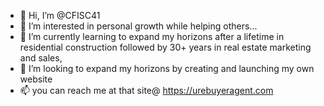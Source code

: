 - 👋 Hi, I’m @CFISC41
- 👀 I’m interested in personal growth while helping others...
- 🌱 I’m currently learning to expand my horizons after a lifetime in residential construction followed by 30+ years in real estate marketing and sales,
- 💞️ I’m looking to expand my horizons by creating and launching my own website
- 📫 you can reach me at that site@ https://urebuyeragent.com

<!---
CFISC41/CFISC41 is a ✨ special ✨ repository because its `README.md` (this file) appears on your GitHub profile.
You can click the Preview link to take a look at your changes.
--->
